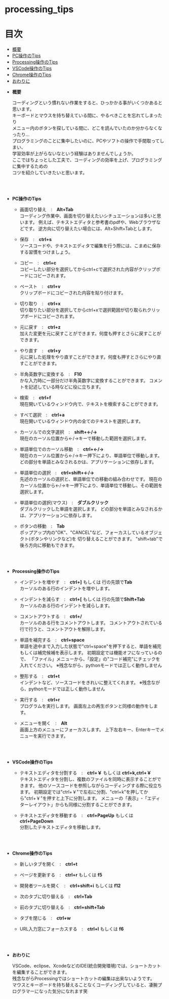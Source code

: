 # processing_tips

# 目次
* [概要](#anchor1)
* [PC操作のTips](#anchor2)
* [Processing操作のTips](#anchor3)
* [VSCode操作のTips](#anchor4)
* [Chrome操作のTips](#anchor5)
* [おわりに](#anchor6)

<a id="anchor1"></a>

* **概要**

    コーディングという慣れない作業をすると、ひっかかる事がいくつかあると思います。<br>
    キーボードとマウスを持ち替えている間に、やるべきことを忘れてしまったり<br>
    メニュー内のボタンを探している間に、どこを読んでいたのか分からなくなったり…<br>
    プログラミングのことに集中したいのに、PCやソフトの操作で手間取ってしまい、<br>
    学習効率が上がらないなという経験はありませんでしょうか。<br>
    ここではちょっとした工夫で、コーディングの効率を上げ、プログラミングに集中するための<br>
    コツを紹介していきたいと思います。
<br>
<br>
<a id="anchor2"></a>

* **PC操作のTips**
    - 画面切り替え　:　**Alt+Tab**<br>
    コーディング作業中、画面を切り替えたいシチュエーションは多いと思います。
    例えば、テキストエディタと参考書のpdfや、Webブラウザなどです。
    逆方向に切り替えたい場合には、Alt+Shift+Tabとします。
    
    - 保存　:　**ctrl+s**<br>
    ソースコードや、テキストエディタで編集を行う際には、こまめに保存する習慣をつけましょう。
    
    - コピー　:　**ctrl+c**<br>
    コピーしたい部分を選択してからctrl+cで選択された内容がクリップボードにコピーされます。
    
    - ペースト　:　**ctrl+v**<br>
    クリップボードにコピーされた内容を貼り付けます。
    
    - 切り取り　:　**ctrl+x**<br>
    切り取りたい部分を選択してからctrl+xで選択範囲が切り取られクリップボードにコピーされます。
    
    - 元に戻す　:　**ctrl+z**<br>
    加えた変更を元に戻すことができます。何度も押すとさらに戻すことができます。
    
    - やり直す　:　**ctrl+y**<br>
    元に戻した処理をやり直すことができます。何度も押すとさらにやり直すことができます。
    
    - 半角英数字に変換する　:　**F10**<br>
    かな入力時に一部分だけ半角英数字に変換することができます。
    コメントを記述している時などに役に立ちます。
    
    - 検索　:　**ctrl+f**<br>
    現在開いているウィンドウ内で、テキストを検索することができます。
    
    - すべて選択　:　**ctrl+a**<br>
    現在開いているウィンドウ内の全てのテキストを選択します。
    
    - カーソルでの文字選択　:　**shift+←/→**<br>
    現在のカーソル位置から←/→キーで移動した範囲を選択します。

    - 単語単位でのカーソル移動　:　**ctrl+←/→**<br>
    現在のカーソル位置から←/→キー押下により、単語単位で移動します。
    どの部分を単語とみなされるかは、アプリケーションに依存します。
    
    - 単語単位の選択　:　**ctrl+shift+←/→**<br>
    先述のカーソルの選択と、単語単位での移動の組み合わせです。
    現在のカーソル位置から←/→キー押下により、単語単位で移動し、その範囲を選択します。
    
    - 単語単位の選択(マウス)　:　**ダブルクリック**<br>
    ダブルクリックした単語を選択します。
    どの部分を単語とみなされるかは、アプリケーションに依存します。
    
    - ボタンの移動　:　**Tab**<br>
    ポップアップ内の"OK"、"CANCEL"など、フォーカスしているオブジェクト(ボタンやリンクなど)を
    切り替えることができます。
    "shift+tab"で後ろ方向に移動もできます。
    
<br>
<br>
<a id="anchor3"></a>

* **Processing操作のTips**
    - インデントを増やす　:　**ctrl+]** もしくは 行の先頭で**Tab**<br>
    カーソルのある行のインデントを増やします。

    - インデントを減らす　:　**ctrl+[** もしくは 行の先頭で**Shift+Tab**<br>
    カーソルのある行のインデントを減らします。
    
    - コメントアウトする　:　**ctrl+/**<br>
    カーソルのある行をコメントアウトします。
    コメントアウトされている行で行うと、コメントアウトを解除します。
    
    - 単語を補完する　:　**ctrl+space**<br>
    単語を途中まで入力した状態で"ctrl+space"を押下すると、単語を補完もしくは補完候補を表示します。
    初期設定では機能オフになっているので、
    「ファイル」メニューから、「設定」の"コード補完"にチェックを入れてください。
    ※残念ながら、pythonモードでは正しく動作しません
    
    - 整形する　:　**ctrl+t**<br>
    インデントなど、ソースコードをきれいに整えてくれます。
    ※残念ながら、pythonモードでは正しく動作しません
    
    - 実行する　:　**ctrl+r**<br>
    プログラムを実行します。
    画面左上の再生ボタンと同様の動作をします。
    
    - メニューを開く　:　**Alt**<br>
    画面上方のメニューにフォーカスします。
    上下左右キー、Enterキーでメニューを実行できます。

<br>
<br>
<a id="anchor4"></a>

* **VSCode操作のTips**
    - テキストエディタを分割する　:　**ctrl+￥** もしくは **ctrl+k,ctrl+￥**<br>
    テキストエディタを分割し、複数のファイルを同時に表示することができます。
    他のソースコードを参照しながらコーディングする際に役立ちます。
    初期設定では"ctrl+￥"で左右に分割、"ctrl+k"を押してから"ctrl+￥"を押すと上下に分割します。
    メニューの「表示」-「エディターレイアウト」からも同様に分割することができます。
    
    - テキストエディタを移動する　:　**ctrl+PageUp** もしくは **ctrl+PageDown**<br>
    分割したテキストエディタを移動します。
    
    

<br>
<br>
<a id="anchor5"></a>

* **Chrome操作のTips**
    - 新しいタブを開く　:　**ctrl+t**<br>

    - ページを更新する　:　**ctrl+r** もしくは **f5**<br>
    
    - 開発者ツールを開く　:　**ctrl+shift+i** もしくは **f12**<br>
    
    - 次のタブに切り替える　:　**ctrl+Tab**<br>
    
    - 前のタブに切り替える　:　**ctrl+shift+Tab**<br>
    
    - タブを閉じる　:　**ctrl+w**<br>
    
    - URL入力窓にフォーカスする　:　**ctrl+l** もしくは **f6**<br>
    
<br>
<br>
<a id="anchor6"></a>

* **おわりに**

    VSCode、eclipse、XcodeなどのIDE(統合開発環境)では、ショートカットを編集することができます。<br>
    残念ながらProcessingではショートカットの編集は出来ないようです。<br>
    マウスとキーボードを持ち替えることなくコーディングしていると、凄腕プログラマーになった気分になれます笑<br>

